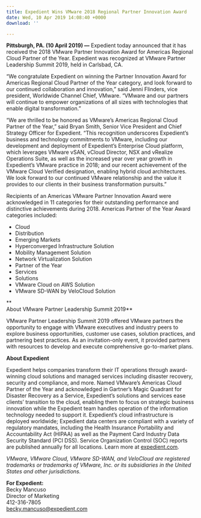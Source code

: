 ```yaml
---
title: Expedient Wins VMware 2018 Regional Partner Innovation Award
date: Wed, 10 Apr 2019 14:08:40 +0000
download: ''

---
```

**Pittsburgh, PA. (10 April 2019) —** Expedient today announced that it has received the 2018 VMware Partner Innovation Award for Americas Regional Cloud Partner of the Year. Expedient was recognized at VMware Partner Leadership Summit 2019, held in Carlsbad, CA.

“We congratulate Expedient on winning the Partner Innovation Award for Americas Regional Cloud Partner of the Year category, and look forward to our continued collaboration and innovation,” said Jenni Flinders, vice president, Worldwide Channel Chief, VMware. “VMware and our partners will continue to empower organizations of all sizes with technologies that enable digital transformation.”

“We are thrilled to be honored as VMware’s Americas Regional Cloud Partner of the Year,” said Bryan Smith, Senior Vice President and Chief Strategy Officer for Expedient. “This recognition underscores Expedient’s business and technology commitments to VMware, including our development and deployment of Expedient’s Enterprise Cloud platform, which leverages VMware vSAN, vCloud Director, NSX and vRealize Operations Suite, as well as the increased year over year growth in Expedient’s VMware practice in 2018; and our recent achievement of the VMware Cloud Verified designation, enabling hybrid cloud architectures. We look forward to our continued VMware relationship and the value it provides to our clients in their business transformation pursuits.”

Recipients of an Americas VMware Partner Innovation Award were acknowledged in 11 categories for their outstanding performance and distinctive achievements during 2018. Americas Partner of the Year Award categories included:

* Cloud
* Distribution
* Emerging Markets
* Hyperconverged Infrastructure Solution
* Mobility Management Solution
* Network Virtualization Solution
* Partner of the Year
* Services
* Solutions
* VMware Cloud on AWS Solution
* VMware SD-WAN by VeloCloud Solution

\**  
About VMware Partner Leadership Summit 2019**

VMware Partner Leadership Summit 2019 offered VMware partners the opportunity to engage with VMware executives and industry peers to explore business opportunities, customer use cases, solution practices, and partnering best practices. As an invitation-only event, it provided partners with resources to develop and execute comprehensive go-to-market plans.

**About Expedient**

Expedient helps companies transform their IT operations through award-winning cloud solutions and managed services including disaster recovery, security and compliance, and more. Named VMware’s Americas Cloud Partner of the Year and acknowledged in Gartner’s Magic Quadrant for Disaster Recovery as a Service, Expedient’s solutions and services ease clients’ transition to the cloud, enabling them to focus on strategic business innovation while the Expedient team handles operation of the information technology needed to support it. Expedient’s cloud infrastructure is deployed worldwide; Expedient data centers are compliant with a variety of regulatory mandates, including the Health Insurance Portability and Accountability Act (HIPAA) as well as the Payment Card Industry Data Security Standard (PCI DSS). Service Organization Control (SOC) reports are published annually for all locations. Learn more at [expedient.com](http://www.expedient.com/).

_VMware, VMware Cloud, VMware SD-WAN, and VeloCloud are registered trademarks or trademarks of VMware, Inc. or its subsidiaries in the United States and other jurisdictions._

**For Expedient:**  
Becky Mancuso  
Director of Marketing  
412-316-7805  
[becky.mancuso@expedient.com](mailto:becky.mancuso@expedient.com)